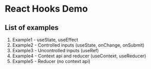 # React Hooks Demo

## List of examples

1. Example1 - useState, useEffect
1. Example2 - Controlled inputs (useState, onChange, onSubmit)
1. Example3 - Uncontrolled inputs (useRef)
1. Example4 - Context api and reducer (useContext, useReducer)
1. Example5 - Reducer (no context api)
